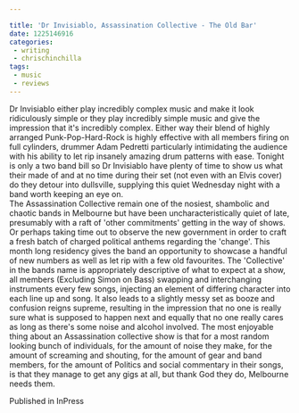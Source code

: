 ```yaml
---

title: 'Dr Invisiablo, Assassination Collective - The Old Bar'
date: 1225146916
categories:
 - writing
 - chrischinchilla
tags: 
 - music 
 - reviews
---
```


Dr Invisiablo either play incredibly complex music and make it look ridiculously simple or they play incredibly simple music and give the impression that it's incredibly complex. Either way their blend of highly arranged Punk-Pop-Hard-Rock is highly effective with all members firing on full cylinders, drummer Adam Pedretti particularly intimidating the audience with his ability to let rip insanely amazing drum patterns with ease. Tonight is only a two band bill so Dr Invisiablo have plenty of time to show us what their made of and at no time during their set (not even with an Elvis cover) do they detour into dullsville, supplying this quiet Wednesday night with a band worth keeping an eye on.<br>The Assassination Collective remain one of the nosiest, shambolic and chaotic bands in Melbourne but have been uncharacteristically quiet of late, presumably with a raft of 'other commitments' getting in the way of shows. Or perhaps taking time out to observe the new government in order to craft a fresh batch of charged political anthems regarding the 'change'. This month long residency gives the band an opportunity to showcase a handful of new numbers as well as let rip with a few old favourites. The 'Collective' in the bands name is appropriately descriptive of what to expect at a show, all members (Excluding Simon on Bass) swapping and interchanging instruments every few songs, injecting an element of differing character into each line up and song. It also leads to a slightly messy set as booze and confusion reigns supreme, resulting in the impression that no one is really sure what is supposed to happen next and equally that no one really cares as long as there's some noise and alcohol involved. The most enjoyable thing about an Assassination collective show is that for a most random looking bunch of individuals, for the amount of noise they make, for the amount of screaming and shouting, for the amount of gear and band members, for the amount of Politics and social commentary in their songs, is that they manage to get any gigs at all, but thank God they do, Melbourne needs them.

Published in InPress
